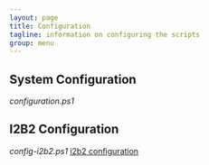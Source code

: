 ```yaml
---
layout: page
title: Configuration
tagline: information on configuring the scripts
group: menu
---
```

## System Configuration
*configuration.ps1*

## I2B2 Configuration
*config-i2b2.ps1*
[i2b2 configuration](config-i2b2.html)